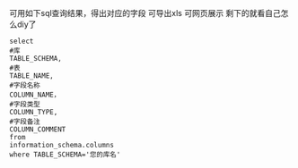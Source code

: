 可用如下sql查询结果，得出对应的字段  可导出xls   可网页展示   剩下的就看自己怎么diy了      
    
    select 
	#库
  	TABLE_SCHEMA,
	#表	
	TABLE_NAME,
	#字段名称	
	COLUMN_NAME，
	#字段类型
	COLUMN_TYPE,
	#字段备注		
	COLUMN_COMMENT 
	from 
	information_schema.columns 
	where TABLE_SCHEMA='您的库名' 